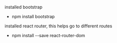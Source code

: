 installed bootstrap
 - npm install bootstrap

installed react router, this helps go to different routes
 - npm install --save react-router-dom